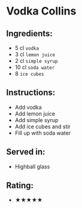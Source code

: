 # Vodka Collins

## Ingredients:
- 5 cl `vodka`
- 3 cl `lemon juice`
- 2 cl `simple syrup`
- 10 cl `soda water`
- 8 `ice cubes`

## Instructions:
- Add vodka
- Add lemon juice
- Add simple syrup
- Add ice cubes and stir
- Fill up with soda water

## Served in:
- Highball glass

## Rating:
- ★★★★★ <!-- - ★★★★☆ -->